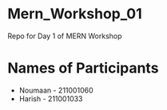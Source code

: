 # Mern_Workshop_01
Repo for Day 1 of MERN Workshop

# Names of Participants
- Noumaan - 211001060
- Harish - 211001033
